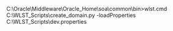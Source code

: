 C:\Oracle\Middleware\Oracle_Home\soa\common\bin>wlst.cmd C:\WLST_Scripts\create_domain.py -loadProperties C:\WLST_Scripts\dev.properties
